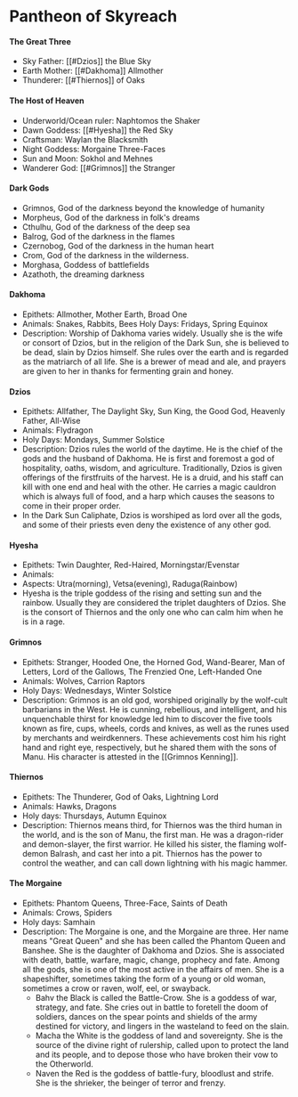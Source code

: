 # Pantheon of Skyreach
#### The Great Three
- Sky Father: [[#Dzios]] the Blue Sky
- Earth Mother: [[#Dakhoma]] Allmother
- Thunderer: [[#Thiernos]] of Oaks

#### The Host of Heaven
- Underworld/Ocean ruler: Naphtomos the Shaker
- Dawn Goddess: [[#Hyesha]] the Red Sky
- Craftsman: Waylan the Blacksmith
- Night Goddess: Morgaine Three-Faces
- Sun and Moon: Sokhol and Mehnes
- Wanderer God: [[#Grimnos]] the Stranger

#### Dark Gods
- Grimnos, God of the darkness beyond the knowledge of humanity
- Morpheus, God of the darkness in folk's dreams  
- Cthulhu, God of the darkness of the deep sea  
- Balrog, God of the darkness in the flames  
- Czernobog, God of the darkness in the human heart  
- Crom, God of the darkness in the wilderness.  
- Morghasa, Goddess of battlefields  
- Azathoth, the dreaming darkness

#### Dakhoma
- Epithets: Allmother, Mother Earth, Broad One 
- Animals: Snakes, Rabbits, Bees
Holy Days: Fridays, Spring Equinox
- Description: Worship of Dakhoma varies widely. Usually she is the wife or consort of Dzios, but in the religion of the Dark Sun, she is believed to be dead, slain by Dzios himself. She rules over the earth and is regarded as the matriarch of all life. She is a brewer of mead and ale, and prayers are given to her in thanks for fermenting grain and honey.
#### Dzios
- Epithets: Allfather, The Daylight Sky, Sun King, the Good God, Heavenly Father, All-Wise
- Animals: Flydragon
- Holy Days: Mondays, Summer Solstice
- Description: Dzios rules the world of the daytime. He is the chief of the gods and the husband of Dakhoma. He is first and foremost a god of hospitality, oaths, wisdom, and agriculture. Traditionally, Dzios is given offerings of the firstfruits of the harvest. He is a druid, and his staff can kill with one end and heal with the other. He carries a magic cauldron which is always full of food, and a harp which causes the seasons to come in their proper order. 
- In the Dark Sun Caliphate, Dzios is worshiped as lord over all the gods, and some of their priests even deny the existence of any other god.

#### Hyesha
- Epithets: Twin Daughter, Red-Haired, Morningstar/Evenstar
- Animals: 
- Aspects: Utra(morning), Vetsa(evening), Raduga(Rainbow)
- Hyesha is the triple goddess of the rising and setting sun and the rainbow. Usually they are considered the triplet daughters of Dzios. She is the consort of Thiernos and the only one who can calm him when he is in a rage.

#### Grimnos
- Epithets: Stranger, Hooded One, the Horned God, Wand-Bearer, Man of Letters, Lord of the Gallows, The Frenzied One, Left-Handed One
- Animals: Wolves, Carrion Raptors
- Holy Days: Wednesdays, Winter Solstice
- Description: Grimnos is an old god, worshiped originally by the wolf-cult barbarians in the West. He is cunning, rebellious, and intelligent, and his unquenchable thirst for knowledge led him to discover the five tools known as fire, cups, wheels, cords and knives, as well as the runes used by merchants and weirdkenners. These achievements cost him his right hand and right eye, respectively, but he shared them with the sons of Manu. His character is attested in the [[Grimnos Kenning]].

#### Thiernos
- Epithets: The Thunderer, God of Oaks, Lightning Lord
- Animals: Hawks, Dragons 
- Holy days: Thursdays, Autumn Equinox
- Description: Thiernos means third, for Thiernos was the third human in the world, and is the son of Manu, the first man. He was a dragon-rider and demon-slayer, the first warrior. He killed his sister, the flaming wolf-demon Balrash, and cast her into a pit. Thiernos has the power to control the weather, and can call down lightning with his magic hammer.

#### The Morgaine
- Epithets: Phantom Queens, Three-Face, Saints of Death
- Animals: Crows, Spiders
- Holy days: Samhain
- Description: The Morgaine is one, and the Morgaine are three. Her name means "Great Queen" and she has been called the Phantom Queen and Banshee. She is the daughter of Dakhoma and Dzios. She is associated with death, battle, warfare, magic, change, prophecy and fate. Among all the gods, she is one of the most active in the affairs of men. She is a shapeshifter, sometimes taking the form of a young or old woman, sometimes a crow or raven, wolf, eel, or swayback.
	- Bahv the Black is called the Battle-Crow. She is a goddess of war, strategy, and fate. She cries out in battle to foretell the doom of soldiers, dances on the spear points and shields of the army destined for victory, and lingers in the wasteland to feed on the slain.
	- Macha the White is the goddess of land and sovereignty. She is the source of the divine right of rulership, called upon to protect the land and its people, and to depose those who have broken their vow to the Otherworld.
	- Naven the Red is the goddess of battle-fury, bloodlust and strife. She is the shrieker, the beinger of terror and frenzy.